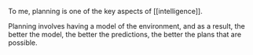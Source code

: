 ---
---

To me, planning is one of the key aspects of [[intelligence]].

Planning involves having a model of the environment, and as a result, the better the model, the better the predictions, the better the plans that are possible.


